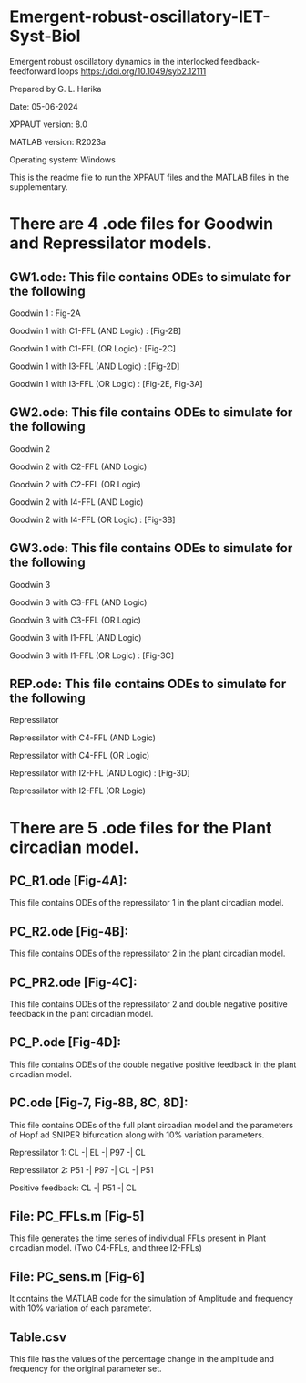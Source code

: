 # Emergent-robust-oscillatory-IET-Syst-Biol
Emergent robust oscillatory dynamics in the interlocked feedback-feedforward loops
https://doi.org/10.1049/syb2.12111

 Prepared by G. L. Harika

 Date: 05-06-2024

 XPPAUT version: 8.0

 MATLAB version: R2023a

 Operating system: Windows
 
 
 This is the readme file to run the XPPAUT files and the MATLAB files in the supplementary. 
 
 # There are 4 .ode files for Goodwin and Repressilator models.

## GW1.ode: This file contains ODEs to simulate for the following
 
 Goodwin 1 : Fig-2A
 
 Goodwin 1 with C1-FFL (AND Logic) : [Fig-2B]
 
 Goodwin 1 with C1-FFL (OR Logic) : [Fig-2C]
 
 Goodwin 1 with I3-FFL (AND Logic) : [Fig-2D]
 
 Goodwin 1 with I3-FFL (OR Logic) : [Fig-2E, Fig-3A]

## GW2.ode: This file contains ODEs to simulate for the following
 
 Goodwin 2 
 
 Goodwin 2 with C2-FFL (AND Logic) 
 
 Goodwin 2 with C2-FFL (OR Logic) 
 
 Goodwin 2 with I4-FFL (AND Logic) 
 
 Goodwin 2 with I4-FFL (OR Logic) : [Fig-3B]   

## GW3.ode: This file contains ODEs to simulate for the following
 
 Goodwin 3 
 
 Goodwin 3 with C3-FFL (AND Logic) 
 
 Goodwin 3 with C3-FFL (OR Logic) 
 
 Goodwin 3 with I1-FFL (AND Logic) 
 
 Goodwin 3 with I1-FFL (OR Logic) : [Fig-3C]   

## REP.ode: This file contains ODEs to simulate for the following
 
 Repressilator 
 
 Repressilator with C4-FFL (AND Logic) 
 
 Repressilator with C4-FFL (OR Logic) 
 
 Repressilator with I2-FFL (AND Logic) : [Fig-3D]
 
 Repressilator with I2-FFL (OR Logic)     

# There are 5 .ode files for the Plant circadian model.

## PC_R1.ode [Fig-4A]: 
This file contains ODEs of the repressilator 1 in the plant circadian model.

## PC_R2.ode [Fig-4B]: 
This file contains ODEs of the repressilator 2 in the plant circadian model.

## PC_PR2.ode [Fig-4C]: 
This file contains ODEs of the repressilator 2 and double negative positive feedback in the plant circadian model.

## PC_P.ode [Fig-4D]: 
This file contains ODEs of the double negative positive feedback in the plant circadian model.

## PC.ode [Fig-7, Fig-8B, 8C, 8D]: 
This file contains ODEs of the full plant circadian model and the parameters of Hopf ad SNIPER bifurcation along with 10% variation parameters.

Repressilator 1: CL -| EL -| P97 -| CL

Repressilator 2: P51 -| P97 -| CL -| P51  

Positive feedback: CL -| P51 -| CL
 


## File: PC_FFLs.m [Fig-5]
This file generates the time series of individual FFLs present in Plant circadian model. 
	(Two C4-FFLs, and three I2-FFLs)

## File: PC_sens.m [Fig-6] 
It contains the MATLAB code for the simulation of Amplitude and frequency with 10% variation of each parameter. 

## Table.csv 
This file has the values of the percentage change in the amplitude and frequency for the original parameter set.
